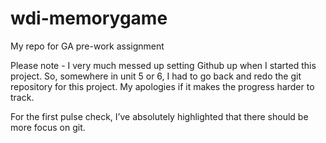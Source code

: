 # wdi-memorygame
My repo for GA pre-work assignment

Please note - I very much messed up setting Github up when I started this project. So, somewhere in unit 5 or 6, I had to go back and redo the git repository for this project. My apologies if it makes the progress harder to track.

For the first pulse check, I’ve absolutely highlighted that there should be more focus on git.